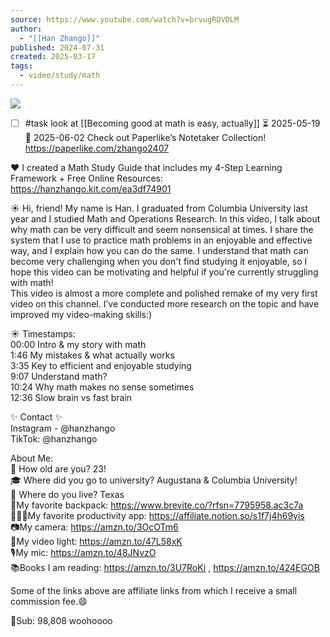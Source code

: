 ```yaml
---
source: https://www.youtube.com/watch?v=brvugRQVDLM
author:
  - "[[Han Zhango]]"
published: 2024-07-31
created: 2025-03-17
tags:
  - video/study/math
---
```

![](https://www.youtube.com/watch?v=brvugRQVDLM)  

- [ ] #task look at [[Becoming good at math is easy, actually]] ⏳ 2025-05-19 📅 2025-06-02
Check out Paperlike’s Notetaker Collection! https://paperlike.com/zhango2407  
  
❤️ I created a Math Study Guide that includes my 4-Step Learning Framework + Free Online Resources: https://hanzhango.kit.com/ea3df74901  
  
  
☀️ Hi, friend! My name is Han. I graduated from Columbia University last year and I studied Math and Operations Research. In this video, I talk about why math can be very difficult and seem nonsensical at times. I share the system that I use to practice math problems in an enjoyable and effective way, and I explain how you can do the same. I understand that math can become very challenging when you don't find studying it enjoyable, so I hope this video can be motivating and helpful if you're currently struggling with math!  
This video is almost a more complete and polished remake of my very first video on this channel. I’ve conducted more research on the topic and have improved my video-making skills:)  
  
☀️ Timestamps:  
00:00 Intro & my story with math  
1:46 My mistakes & what actually works  
3:35 Key to efficient and enjoyable studying  
9:07 Understand math?  
10:24 Why math makes no sense sometimes  
12:36 Slow brain vs fast brain  
  
✨ Contact ✨  
Instagram - @hanzhango  
TikTok: @hanzhango  
  
About Me:  
🥭 How old are you? 23!  
🎓 Where did you go to university? Augustana & Columbia University!  
🤠 Where do you live? Texas  
🎒My favorite backpack: https://www.brevite.co/?rfsn=7795958.ac3c7a  
👩🏻‍💻My favorite productivity app: https://affiliate.notion.so/s1f7j4h69yis  
📷My camera: https://amzn.to/3OcOTm6  
🎥My video light: https://amzn.to/47L58xK  
🎙️My mic: https://amzn.to/48JNvzO  
📚Books I am reading: https://amzn.to/3U7RoKi , https://amzn.to/424EGOB  
  
Some of the links above are affiliate links from which I receive a small commission fee.😄  
  
💜Sub: 98,808 woohoooo